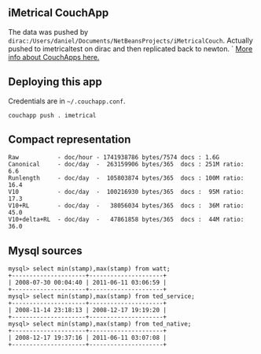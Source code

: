 ## iMetrical CouchApp

The data was pushed by `dirac:/Users/daniel/Documents/NetBeansProjects/iMetricalCouch`.
Actually pushed to imetricaltest on dirac and then replicated back to newton.
`
[More info about CouchApps here.](http://couchapp.org)

## Deploying this app
Credentials are in `~/.couchapp.conf`.

    couchapp push . imetrical

## Compact representation
    Raw           - doc/hour - 1741938786 bytes/7574 docs : 1.6G
    Canonical     - doc/day  -  263159906 bytes/365  docs : 251M ratio:  6.6
    Runlength     - doc/day  -  105803874 bytes/365  docs : 100M ratio: 16.4
    V10           - doc/day  -  100216930 bytes/365  docs :  95M ratio: 17.3
    V10+RL        - doc/day  -   38056034 bytes/365  docs :  36M ratio: 45.0
    V10+delta+RL  - doc/day  -   47861858 bytes/365  docs :  44M ratio: 36.0
    
## Mysql sources

    mysql> select min(stamp),max(stamp) from watt;
    +---------------------+---------------------+
    | 2008-07-30 00:04:40 | 2011-06-11 03:06:59 |
    +---------------------+---------------------+
    mysql> select min(stamp),max(stamp) from ted_service;
    +---------------------+---------------------+
    | 2008-11-14 23:18:13 | 2008-12-17 19:19:20 |
    +---------------------+---------------------+
    mysql> select min(stamp),max(stamp) from ted_native;
    +---------------------+---------------------+
    | 2008-12-17 19:37:16 | 2011-06-11 03:07:08 |
    +---------------------+---------------------+
